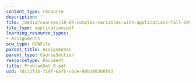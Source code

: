 ```yaml
---
content_type: resource
description: ''
file: /media/courses/18-04-complex-variables-with-applications-fall-1999/7dc72f2b714f6af6c6ce08b348308f93_ProblemSet_8.pdf
file_type: application/pdf
learning_resource_types:
- Assignments
ocw_type: OCWFile
parent_title: Assignments
parent_type: CourseSection
resourcetype: Document
title: ProblemSet_8.pdf
uid: 7dc72f2b-714f-6af6-c6ce-08b348308f93
---
```

